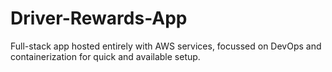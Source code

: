 # Driver-Rewards-App
Full-stack app hosted entirely with AWS services, focussed on DevOps and containerization for quick and available setup.
